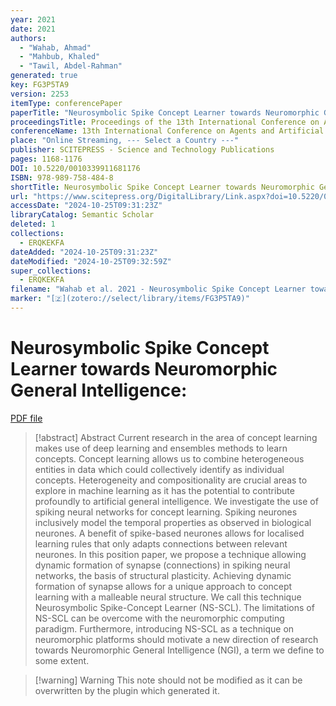 ```yaml
---
year: 2021
date: 2021
authors:
  - "Wahab, Ahmad"
  - "Mahbub, Khaled"
  - "Tawil, Abdel-Rahman"
generated: true
key: FG3P5TA9
version: 2253
itemType: conferencePaper
paperTitle: "Neurosymbolic Spike Concept Learner towards Neuromorphic General Intelligence:"
proceedingsTitle: Proceedings of the 13th International Conference on Agents and Artificial Intelligence
conferenceName: 13th International Conference on Agents and Artificial Intelligence
place: "Online Streaming, --- Select a Country ---"
publisher: SCITEPRESS - Science and Technology Publications
pages: 1168-1176
DOI: 10.5220/0010339911681176
ISBN: 978-989-758-484-8
shortTitle: Neurosymbolic Spike Concept Learner towards Neuromorphic General Intelligence
url: "https://www.scitepress.org/DigitalLibrary/Link.aspx?doi=10.5220/0010339911681176"
accessDate: "2024-10-25T09:31:23Z"
libraryCatalog: Semantic Scholar
deleted: 1
collections:
  - ERQKEKFA
dateAdded: "2024-10-25T09:31:23Z"
dateModified: "2024-10-25T09:32:59Z"
super_collections:
  - ERQKEKFA
filename: "Wahab et al. 2021 - Neurosymbolic Spike Concept Learner towards Neuromorphic General Intelligence:.pdf"
marker: "[🇿](zotero://select/library/items/FG3P5TA9)"
---
```

# Neurosymbolic Spike Concept Learner towards Neuromorphic General Intelligence:

[PDF file](/Papers/PDFs/Wahab%20et%20al.%202021%20-%20Neurosymbolic%20Spike%20Concept%20Learner%20towards%20Neuromorphic%20General%20Intelligence:.pdf)

> [!abstract] Abstract
> Current research in the area of concept learning makes use of deep learning and ensembles methods to learn concepts. Concept learning allows us to combine heterogeneous entities in data which could collectively identify as individual concepts. Heterogeneity and compositionality are crucial areas to explore in machine learning as it has the potential to contribute profoundly to artificial general intelligence. We investigate the use of spiking neural networks for concept learning. Spiking neurones inclusively model the temporal properties as observed in biological neurones. A benefit of spike-based neurones allows for localised learning rules that only adapts connections between relevant neurones. In this position paper, we propose a technique allowing dynamic formation of synapse (connections) in spiking neural networks, the basis of structural plasticity. Achieving dynamic formation of synapse allows for a unique approach to concept learning with a malleable neural structure. We call this technique Neurosymbolic Spike-Concept Learner (NS-SCL). The limitations of NS-SCL can be overcome with the neuromorphic computing paradigm. Furthermore, introducing NS-SCL as a technique on neuromorphic platforms should motivate a new direction of research towards Neuromorphic General Intelligence (NGI), a term we define to some extent.

>[!warning] Warning
> This note should not be modified as it can be overwritten by the plugin which generated it.

